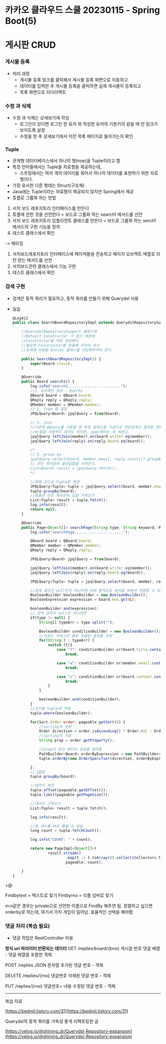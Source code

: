 # 카카오 클라우드 스쿨 20230115 - Spring Boot(5)

# 게시판 CRUD

### 게시물 등록

- 처리 과정
    - 게시물 등록 링크를 클릭해서 게시물 등록 화면으로 이동하고
    - 데이터를 입력한 후 게시물 등록을 클릭하면 실제 게시물이 등록되고
    - 목록 화면으로 리다이렉트

### 수정 과 삭제

- 수정 과 삭제는 상세보기에 작성
    - 로그인이 있다면 로그인 한 유저 와 작성한 유저의 기본키의 같을 때 만 링크가 보이도록 설정
    - 수정을 한 후 상세보기에서 이전 목록 페이지로 돌아가는지 확인

### Tuple

- 관계형 데이터베이스에서 하나의 행(row)을 Tuple이라고 함
- 특정 언어들에서는 Tuple을 자료형을 제공하는데,
    - 스프링에서는 여러 개의 데이터를 묶어서 하나의 데이터를 표현하기 위한 자료형이다.
- 가장 유사한 다른 형태는 Struct(구조체)
- Java에는 Tuple이라는 자료형이 제공되지 않지만 Spring에서 제공
- 튜플로 그룹화 하는 방법

1. 서치 보드 레포지토리 인터페이스를 만든다
2. 튜플에 관한 것을 선언한다
= 보드로 그룹화 하는 search1 메서드를 선언
2. 서치 보드 레포지토리 임플리먼트 클래스를 만든다
= 보드로 그룹화 하는 serch1 메서드의 구현 기능을 정의
3. 테스트 클래스에서 확인

-> 페이징
1. 서치보드레포지토리 인터페이스에 페이져블을 전송하고 페이지 오브젝트 배열로 리턴 받는 메서드를 선언
2. 서치보드관련 클래스에서 기능 구현
3. 테스트 클래스에서 확인

### 검색 구현

- 검색은 동적 쿼리가 필요하고, 동적 쿼리를 만들기 위해 Querydsl 사용
- 실습
    
    ```jsx
    @Log4j2
    public class SearchBoardRepositoryImpl extends QuerydslRepositorySupport implements SearchBoardRepository {
    
        //QuerydslRepositorySupport 클래스에
        //Default Constructor 가 없기 때문에
        //Constructor를 직접 생성해서
        //필요한 Constructor를 호출해 주어야 하고
        //검색에 사용할 Entity 클래스를 대입해주어야 한다.
    
        public SearchBoardRepositoryImpl() {
            super(Board.class);
        }
    
        @Override
        public Board search1() {
            log.info("search1........................");
            //1. Q도메인 생성 - Querhz
            QBoard board = QBoard.board;
            QReply reply = QReply.reply;
            QMember member = QMember.member;
            // 2. from 절 설정
            JPQLQuery<Board> jpqlQuery = from(board);
    
            // 3. join
            //기존에 @Query를 사용할 땐 특정 클래스를 기준으로 연관관계가 참조된 엔티티를 부를때
            //on절을 사용하지 않아도 되지만, jpql에서는 꼭 써준다.
            jpqlQuery.leftJoin(member).on(board.writer.eq(member));
            jpqlQuery.leftJoin(reply).on(reply.board.eq(board));
    
            /*
            // 5. group by
            jpqlQuery.select(board, member.email, reply.count()).groupBy(board);
            // 만든 쿼리문의 결과집합을 가져온다.
            List<Board> result = jpqlQuery.fetch();
            */
    
            //위에 코드로 Tuple로 변경
            JPQLQuery<Tuple> tuple = jpqlQuery.select(board, member.email, reply.count());
            tuple.groupBy(board);
            //튜플로 만든 쿼리문의 집합 가져오기
            List<Tuple> result = tuple.fetch();
            log.info(result);
            return null;
        }
    
        @Override
        public Page<Object[]> searchPage(String type, String keyword, Pageable pageable) {
            log.info("searchPage......................");
    
            QBoard board = QBoard.board;
            QMember member = QMember.member;
            QReply reply = QReply.reply;
    
            JPQLQuery<Board> jpqlQuery = from(board);
    
            jpqlQuery.leftJoin(member).on(board.writer.eq(member));
            jpqlQuery.leftJoin(reply).on(reply.board.eq(board));
    
            JPQLQuery<Tuple> tuple = jpqlQuery.select(board, member, reply.count());
    
            //검색 결과가 null인지 아닌지에 따라 동적으로 쿼리를 바꿔서 적용할 수 있게 만드는 코드
            BooleanBuilder booleanBuilder = new BooleanBuilder();
            BooleanExpression expression = board.bno.gt(0L);
    
            booleanBuilder.and(expression);
            // 검색 결과가 null이 아니라면
            if(type != null) {
                String[] typeArr = type.split("");
    
                BooleanBuilder conditionBuilder = new BooleanBuilder();
                //키워드 카테고리 별로 포함된 결과를 조회
                for(String t : typeArr) {
                    switch (t){
                        case "t": conditionBuilder.or(board.title.contains(keyword));
                            break;
    
                        case "w": conditionBuilder.or(member.email.contains(keyword));
                            break;
    
                        case "c": conditionBuilder.or(board.content.contains(keyword));
                            break;
                    }
                }
    
                booleanBuilder.and(conditionBuilder);
            }
            //조건을 tuple에 적용
            tuple.where(booleanBuilder);
    
            for(Sort.Order order: pageable.getSort()) {
                //sorting의 방향
                Order direction = order.isAscending() ? Order.ASC : Order.DESC;
                //sorting의 기준
                String prop = order.getProperty();
    
                //prop이 담긴 엔티티 경로를 알려줌
                PathBuilder<Board> orderByExpression = new PathBuilder<>(Board.class, "board");
                tuple.orderBy(new OrderSpecifier(direction, orderByExpression.get(prop)));
    
            };
            //그룹화
            tuple.groupBy(board);
    
            //페이지 처리
            tuple.offset(pageable.getOffset());
            tuple.limit(pageable.getPageSize());
    
            //데이터 가져오기
            List<Tuple> result = tuple.fetch();
    
            log.info(result);
    
            //총 개수를 바로 뽑을 수 있음
            long count = tuple.fetchCount();
    
            log.info("COUNT: " + count);
    
            return new PageImpl<Object[]>(
                    result.stream()
                            .map(t -> t.toArray()).collect(Collectors.toList()),
                            pageable, count);
    
        }
    }
    ```
    

+@

Findbytext  = 텍스트로 찾기 
Fintbyrno = 리플 넘버로 찾기

m:n같은 경우는 private으로 선언한 이름으로 FindBy 해주면 됨.
정렬하고 싶으면 orderby로 하는데, 여기서 가치 개입이 일어남.  효율적인 선택을 해야함

### 댓글 처리 (복습 필요)

- 댓글 작업은 RestController 이용

**방식	url			                           파라미터		                     반환되는 데이터**
GET	/replies/board/{bno}	         게시글 번호	          댓글 배열 - 댓글 배열을 포함한 객체
 
POST	/replies			        JSON 문자열	                      추가된 댓글 번호 - 객체

DELETE	/replies/{rno}		         댓글번호		             삭제된 댓글 번호 - 객체

PUT	/replies/{rno}		               댓글번호+ 내용	             수정된 댓글 번호 - 객체

---

복습 자료 

[https://bedmil.tistory.com/31](https://bedmil.tistory.com/31) 

Querydsl의 동적 쿼리를 가독성 좋게 리팩토링한 글

[https://velog.io/@shining_dr/Querydsl-Repository-expansion](https://velog.io/@shining_dr/Querydsl-Repository-expansion)